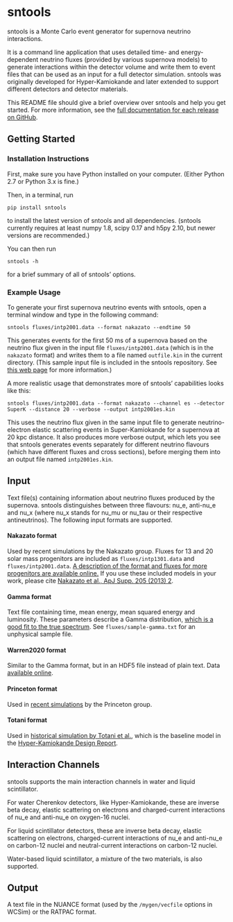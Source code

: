 # sntools
sntools is a Monte Carlo event generator for supernova neutrino interactions.

It is a command line application that uses detailed time- and energy-dependent neutrino fluxes (provided by various supernova models) to generate interactions within the detector volume and write them to event files that can be used as an input for a full detector simulation.
sntools was originally developed for Hyper-Kamiokande and later extended to support different detectors and detector materials.

This README file should give a brief overview over sntools and help you get started. For more information, see the [full documentation for each release on GitHub](https://github.com/JostMigenda/sntools/releases).

## Getting Started
### Installation Instructions
First, make sure you have Python installed on your computer. (Either Python 2.7 or Python 3.x is fine.)

Then, in a terminal, run
```
pip install sntools
```
to install the latest version of sntools and all dependencies.
(sntools currently requires at least numpy 1.8, scipy 0.17 and h5py 2.10, but newer versions are recommended.)

You can then run
```
sntools -h
```
for a brief summary of all of sntools’ options.

### Example Usage

To generate your first supernova neutrino events with sntools, open a terminal window and type in the following command:
```
sntools fluxes/intp2001.data --format nakazato --endtime 50
```
This generates events for the first 50 ms of a supernova based on the neutrino flux given in the input file `fluxes/intp2001.data` (which is in the `nakazato` format) and writes them to a file named `outfile.kin` in the current directory.
(This sample input file is included in the sntools repository. See [this web page](http://asphwww.ph.noda.tus.ac.jp/snn/index.html) for more information.)

A more realistic usage that demonstrates more of sntools’ capabilities looks like this:
```
sntools fluxes/intp2001.data --format nakazato --channel es --detector SuperK --distance 20 --verbose --output intp2001es.kin
```
This uses the neutrino flux given in the same input file to generate neutrino-electron elastic scattering events in Super-Kamiokande for a supernova at 20 kpc distance. It also produces more verbose output, which lets you see that sntools generates events separately for different neutrino flavours (which have different fluxes and cross sections), before merging them into an output file named `intp2001es.kin`.


## Input
Text file(s) containing information about neutrino fluxes produced by the supernova.
sntools distinguishes between three flavours: nu_e, anti-nu_e and nu_x (where nu_x stands for nu_mu or nu_tau or their respective antineutrinos).
The following input formats are supported.

#### Nakazato format
Used by recent simulations by the Nakazato group. Fluxes for 13 and 20 solar mass progenitors are included as `fluxes/intp1301.data` and `fluxes/intp2001.data`. [A description of the format and fluxes for more progenitors are available online.](http://asphwww.ph.noda.tus.ac.jp/snn/index.html)
If you use these included models in your work, please cite [Nakazato et al., ApJ Supp. 205 (2013) 2](https://arxiv.org/abs/1210.6841).

#### Gamma format
Text file containing time, mean energy, mean squared energy and luminosity. These parameters describe a Gamma distribution, [which is a good fit to the true spectrum](https://arxiv.org/abs/1211.3920). See `fluxes/sample-gamma.txt` for an unphysical sample file.

#### Warren2020 format
Similar to the Gamma format, but in an HDF5 file instead of plain text. Data [available online](https://zenodo.org/record/3952926).

#### Princeton format
Used in [recent simulations](https://arxiv.org/abs/1804.00689) by the Princeton group.

#### Totani format
Used in [historical simulation by Totani et al.](https://arxiv.org/abs/astro-ph/9710203), which is the baseline model in the [Hyper-Kamiokande Design Report](https://arxiv.org/abs/1805.04163).


## Interaction Channels
sntools supports the main interaction channels in water and liquid scintillator.

For water Cherenkov detectors, like Hyper-Kamiokande, these are inverse beta decay, elastic scattering on electrons and charged-current interactions of nu_e and anti-nu_e on oxygen-16 nuclei.

For liquid scintillator detectors, these are inverse beta decay, elastic scattering on electrons, charged-current interactions of nu_e and anti-nu_e on carbon-12 nuclei and neutral-current interactions on carbon-12 nuclei.

Water-based liquid scintillator, a mixture of the two materials, is also supported.


## Output
A text file in the NUANCE format (used by the `/mygen/vecfile` options in WCSim) or the RATPAC format.
